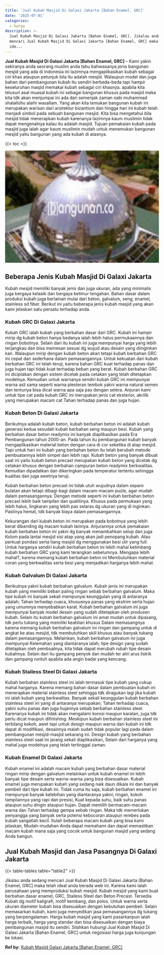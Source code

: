 ```yaml
---
title: 'Jual Kubah Masjid Di Galaxi Jakarta [Bahan Enamel, GRC]'
date: '2025-07-01'
categories:
  - harga
description: >-
  Jual Kubah Masjid Di Galaxi Jakarta [Bahan Enamel, GRC]. Jikalau anda sedang
  mencari Jual Kubah Masjid Di Galaxi Jakarta [Bahan Enamel, GRC] maka telah
  ide...
---
```


**Jual Kubah Masjid Di Galaxi Jakarta \[Bahan Enamel, GRC\]** – Kami yakin sekiranya anda seorang muslim anda tahu bahwasanya jenis bangunan mesjid yang ada di Indonesia ini lazimnya mengaplikasikan kubah sebagai ciri khas ataupun petunjuk bila itu adalah mesjid. Walaupun model dan juga bahan dari pembangunan kubah itu sendiri berbeda-beda tapi hampir keseluruhan masjid memakai kubah sebagai ciri khasnya. apabila kita telusuri asal muasal kubah ini sebagai bangunan khusus pada masjid maka kita tdk akan menjumpai ini ada dari semenjak zaman nabi muhammad shalallohu alaihi wasallam. Yang akan kita temukan bangunan kubah ini merupakan warisan dari arsitektur bizantium dan hingga hari ini kubah telah menjadi simbol pada sebuah bangunan mesjid. Kita bisa mengetahui bila mesjid tidak menerapkan kubah karenanya lazimnya kaum muslimin tidak dapat mengenalnya kalau itu adalah masjid. Tujuan pemakaian kubah pada masjid juga ialah agar kaum muslimin mudah untuk menemukan bangunan mesjid yaitu bangunan yang ada kubah di atasnya.

{{< toc >}}

![Jual Kubah Masjid Di Galaxi Jakarta [Bahan Enamel, GRC]](/images/jual-kubah-masjid-19.png)

## Beberapa Jenis Kubah Masjid Di Galaxi Jakarta

Kubah mesjid memiliki banyak jenis dan juga ukuran, ada yang minimalis juga bergaya kelasik dan bergaya ketimur tengahan. Bahan dasar dalam produksi kubah juga berlainan mulai dari beton, galvalum, seng, enamel, stainless sd fiber. Berikut ini yaitu beberapa jenis kubah masjid yang akan kami jelaskan satu persatu terhadap anda.

### Kubah GRC Di Galaxi Jakarta

Kubah GRC ialah kubah yang berbahan dasar dari GRC. Kubah ini hampir mirip dg kubah beton hanya bedanya ialah lebih halus permukaannya dan ringan bobotnya. Selain dari itu kubah ini juga mempunyai harga yang lebih terjangkau dan bisa memesan sesuai dg wujud atau desain yang diinginkan kan. Walaupun mirip dengan kubah beton akan tetapi kubah berbahan GRC ini cepat dan sederhana dalam pemasangannya. Untuk kekuatan dari kubah berbahan GRC ini telah teruji, karena bahan GRC kuat terhadap panas dan juga hujan tapi tidak kuat terhadap beban yang berat. Kubah berbahan GRC ini diciptakan dengan sistem dicetak pada cetakan yang telah ditetapkan modelnya. Kemudian untuk warnanya sendiri kubah GRC ini mempunyai warna asli sama seperti warna plesteran tembok yakni warna natural semen dan tentunya bisa dicat warna apa saja pas dengan selera. Anjuran kami untuk tipe cat pada kubah GRC ini merupakan jenis cat eksterior, akrilik yang merupakan macam cat Tahan terhadap panas dan juga hujan.

### Kubah Beton Di Galaxi Jakarta

Berikutnya adalah kubah beton, kubah berbahan beton ini adalah kubah generasi kedua sesudah kubah berbahan seng maupun besi. Kubah yang berbahan dasar beton readymix ini banyak diaplikasikan pada Era Pembangunan tahun 2000-an. Pada tahun itu pembangunan kubah banyak mengaplikasikan material beton dengan cara di cor seketika di atap mesjid. Tapi untuk hari ini kubah yang berbahan beton itu telah berubah metode pembuatannya lebih simpel dan lebih rapi. Kubah beton yang banyak dibuat saat ini yaitu kubah beton precast merupakan kubah beton yang dicetak dg cetakan khusus dengan berbahan campuran beton readymix berkwalitas. Kemudian dipadatkan dan dikeringkan pada temperatur tertentu sehingga kualitas dan juga awetnya teruji.

Kubah berbahan beton precast ini tidak utuh wujudnya dalam separo bulatan akan tetapi dibagi-bagi dalam macam-macam puzle, agar mudah dalam pemasangannya. Dengan metode seperti ini kubah berbahan beton precast lebih baik tampilan dan qualitinya. Khusus pada permukaan yang lebih halus, lingkaran yang lebih pas selaras dg ukuran yang di inginkan. Pastinya hemat, tdk banyak biaya dalam pemasangannya.

Kekurangan dari kubah beton ini merupakan pada bobotnya yang lebih berat dibanding dg macam kubah lainnya. Anjurannya untuk pemakaian kubah berbahan beton ini yakni dg banyak menambahkan selup dan juga Kolom pada lantai mesjid sisi atap yang akan jadi penopang kubah. Atau perkuat pondasi serta tiang masjid dg menggunakan besi ulir yang full. Untuk harganya sendiri kubah berbahan beton ini lebih mahal ketimbang kubah berbahan GRC yang kami terangkan sebelumnya. Mengapa lebih mahal?, karena memang kubah berbahan beton ini Membutuhkan material coran yang berkwalitas serta besi yang menjadikan harganya lebih mahal.

### Kubah Galvalum Di Galaxi Jakarta

Berikutnya yakni kubah berbahan galvalum. Kubah jenis ini merupakan kubah yang memiliki beban paling ringan sebab berbahan galvalum. Maka tipe kubah ini banyak sekali mempunyai keunggulan yang di antaranya adalah; Tahan terhadap cuaca, khususnya panas yang ekstrim serta hujan yang umumnya menyebabkan karat. Kubah berbahan galvalum ini juga mempunyai banyak model desain yang sudah ditetapkan oleh produsen kubah. Selain itu kubah berbahan galvalum ini amat mudah untuk dipasang, tdk perlu tukang yang memiliki keahlian khusus Dalam memasangnya karena memang kubah berbahan galvalum ini ringan dan gampang untuk di angkat ke atas mesjid, tdk membutuhkan skill khusus atau banyak tukang dalam pemasangannya. Melainkan, kubah berbahan galvalum ini juga mempunyai Kelemahan yang diantaranya ialah; tipe design yang sudah ditetapkan oleh pembuatnya, kita tidak dapat merubah rubah tipe desain kubahnya. Selain dari itu gampang penyok dan mudah ter aliri arus listrik dan gampang runtuh apabila ada angin badai yang kencang.

### Kubah Stailess Steel Di Galaxi Jakarta

Kubah berbahan stainless steel ini ialah termasuk tipe kubah yang cukup mahal harganya. Karena memang bahan dasar dalam pembuatan kubah ini menerapkan material stainless steel sehingga tdk diragukan lagi jika kubah ini ialah kubah yang berkwalitas. Banyak sekali keunggulan kubah berbahan stainless steel ini yang di antaranya merupakan; Tahan terhadap cuaca, yakni suhu panas dan juga hujannya sebab berbahan stainless steel. Karenanya kubah ini tidak akan mengalami korosi maupun karatan, juga tdk perlu dicat maupun difinishing. Meskipun kubah berbahan stainless steel ini terbilang kokoh, awet tapi untuk design maupun warna dari kubah ini tdk dapat di modifikasi, desainnya malah sudah tidak popular lagi pada dalam pembangunan mesjid-masjid sekarang ini. Design kubah yang berbahan stainless steel saat ini jarang sekali diaplikasikan, Selain dari harganya yang mahal juga modelnya yang telah tertinggal zaman.

### Kubah Enamel Di Galaxi Jakarta

Kubah enamel ini adalah macam kubah yang berbahan dasar material ringan mirip dengan galvalum melainkan untuk kubah enamel ini lebih banyak tipe desain serta warna-warna yang bisa disesuaikan. Kubah enamel juga merupakan kubah yang sedang naik daun dikala ini dan banyak pembeli dari tipe kubah ini. Tidak cuma itu saja, kubah berbahan enamel ini mempunyai banyak kelebihan yang diantaranya yakni; ringan, kokoh tampilannya yang rapi dan presisi, Kuat kepada suhu, baik suhu panas ataupun suhu dingin ataupun hujan. Dapat memilih bermacam-macam warna dan Tahan terhadap gempa sebab ringan. Maka tdk memerlukan penyangga yang banyak serta potensi kebocoran ataupun rembes pada kubah sangatlah kecil. Itulah beberapa macam kubah yang bisa kami jelaskan, Mudah-mudahan Anda dapat memahami dan dapat memastikan macam kubah mana saja yang cocok untuk bangunan masjid yang sedang Anda bangun.

## Jual Kubah Masjid dan Jasa Pasangnya Di Galaxi Jakarta

{{< table-tables table="table2" >}}

Jikalau anda sedang mencari Jual Kubah Masjid Di Galaxi Jakarta \[Bahan Enamel, GRC\] maka telah ideal anda berada web ini. Karena kami ialah perusahaan yang memproduksi kubah mesjid. Kubah mesjid yang kami buat berbahan dasar enamel, GRC, Stailess Steel dan Beton Precast. Tersedia Kubah dg motif kaligrafi, motif kembang, dan polos. Untuk warna serta ukuran diameter kubah bisa disesuaikan dengan kebutuhan pembeli. Selain memasarkan kubah, kami juga menyedikan jasa pemasangannya dg tukang yang berpengalaman. Harga kubah masjid yang kami pasarkanpun ialah harga terbaik, harga yang standar dan bisa disesuaikan dengan biaya pembangunan masjid itu sendiri. Silahkan hubungi Jual Kubah Masjid Di Galaxi Jakarta \[Bahan Enamel, GRC\] untuk negosiasi harga juga kunjungan ke lokasi.

**Ref by:** [Kubah Masjid Galaxi Jakarta [Bahan Enamel, GRC]](https://id.wikipedia.org/wiki/Kubah)
